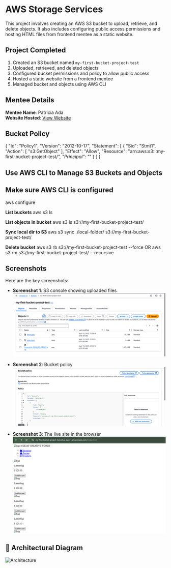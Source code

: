 # AWS Storage Services

This project involves creating an AWS S3 bucket to upload, retrieve, and delete objects. It also includes configuring public access permissions and hosting HTML files from frontend mentee as a static website.

## Project Completed

1. Created an S3 bucket named `my-first-bucket-project-test`
2. Uploaded, retrieved, and deleted objects
3. Configured bucket permissions and policy to allow public access
4. Hosted a static website from a frontend mentee
5. Managed bucket and objects using AWS CLI

## Mentee Details
**Mentee Name**: Patricia Ada  
**Website Hosted**: [View Website](https://my-first-bucket-project-test.s3.us-east-1.amazonaws.com/index.html)

## Bucket Policy

{
   "Id": "Policy1",
   "Version": "2012-10-17",
   "Statement": [
       {
           "Sid": "Stmt1",
           "Action": [
              "s3:GetObject"
           ],
           "Effect": "Allow",
           "Resource": "arn:aws:s3:::my-first-bucket-project-test/*",
           "Principal": "*"
       }
   ]
}	

## Use AWS CLI to Manage S3 Buckets and Objects

## Make sure AWS CLI is configured
aws configure

**List buckets**
aws s3 ls

**List objects in bucket**
aws s3 ls s3://my-first-bucket-project-test/

**Sync local dir to S3**
aws s3 sync ./local-folder/ s3://my-first-bucket-project-test/

**Delete bucket**
aws s3 rb s3://my-first-bucket-project-test --force
OR
aws s3 rm s3://my-first-bucket-project-test/ --recursive

## Screenshots

Here are the key screenshots:

- **Screenshot 1**: S3 console showing uploaded files
  ![S3 console showing uploaded files](https://github.com/OrireB/aws-storage-services/blob/main/S3%20Uploaded%20files.png?raw=true)

- **Screenshot 2**: Bucket policy
  ![Bucket policy](https://github.com/OrireB/aws-storage-services/blob/main/Bucket%20policy.png?raw=true)

- **Screenshot 3**: The live site in the browser
  ![The live site in the browser](https://github.com/OrireB/aws-storage-services/blob/main/Live%20site%20in%20the%20browser.png?raw=true)

## 📐 Architectural Diagram

![Architecture](architecture-diagram.png)

